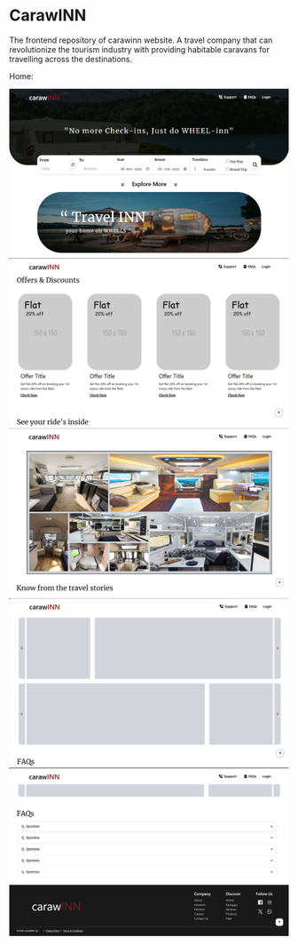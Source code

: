 # CarawINN

The frontend repository of carawinn website. A travel company that can revolutionize the tourism industry with providing habitable caravans for travelling across the destinations.

Home:

![alt text](./GitUploads/Images/image.png)
![alt text](./GitUploads/Images/image-1.png)
![alt text](./GitUploads/Images/image-2.png)
![alt text](./GitUploads/Images/image-3.png)
![alt text](./GitUploads/Images/image-4.png)